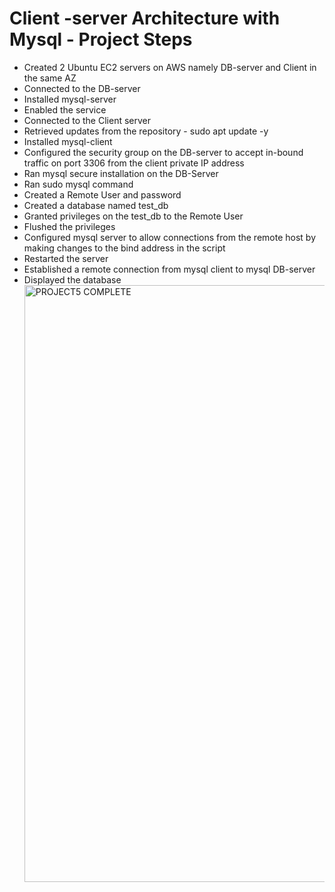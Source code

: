# Client -server Architecture with Mysql - Project Steps
* Created 2 Ubuntu EC2 servers on AWS namely DB-server and Client in the same AZ
* Connected to the DB-server
* Installed mysql-server
* Enabled the service
* Connected to the Client server
* Retrieved updates from the repository - sudo apt update -y
* Installed mysql-client
* Configured the security group on the DB-server to accept in-bound traffic on port 3306 from the client private IP address
* Ran mysql secure installation on the DB-Server
* Ran sudo mysql command
* Created a Remote User and password
* Created a database named test_db
* Granted privileges on the test_db to the Remote User
* Flushed the privileges
* Configured mysql server to allow connections from the remote host by making changes to the bind address in the script
* Restarted the server
* Established a remote connection from mysql client to mysql DB-server
* Displayed the database<img width="955" alt="PROJECT5 COMPLETE" src="https://user-images.githubusercontent.com/86001367/123630918-06ca6000-d80e-11eb-9039-3f5cb42e8e72.png">
